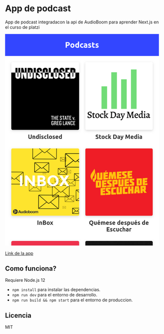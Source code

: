 # App de podcast

App de podcast integradacon la api de AudioBoom
para aprender Next.js en el curso de platzi

![Captura del home de la app](./.static-readme/index.png)

[Link de la app](https://podcasts.azuref17.now.sh/)

## Como funciona?

Requiere Node.js 12

* `npm install` para instalar las dependencias.
* `npm run dev` para el entorno de desarrollo.
* `npm run build && npm start` para el entorno de produccion.

## Licencia

MIT